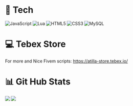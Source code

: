 #  🌟 Tech
![JavaScript](https://img.shields.io/badge/javascript-%23323330.svg?style=for-the-badge&logo=javascript&logoColor=%23F7DF1E)
![Lua](https://img.shields.io/badge/lua-%232C2D72.svg?style=for-the-badge&logo=lua&logoColor=white)
![HTML5](https://img.shields.io/badge/html5-%23E34F26.svg?style=for-the-badge&logo=html5&logoColor=white)
![CSS3](https://img.shields.io/badge/css3-%231572B6.svg?style=for-the-badge&logo=css3&logoColor=white)
![MySQL](https://img.shields.io/badge/MySQL-005C84?style=for-the-badge&logo=mysql&logoColor=white)

# 💻 Tebex Store
For more and Nice Fivem scripts:
https://atilla-store.tebex.io/

# 📊 Git Hub Stats
<img align="left" witdth="47%" src="https://github-readme-stats.vercel.app/api?username=atimati169&show_icons=true&theme=radical"  />
<img align="left" witdth="47%" src="https://github-readme-stats.vercel.app/api/top-langs/?username=atimati169&layout=compact"  />

